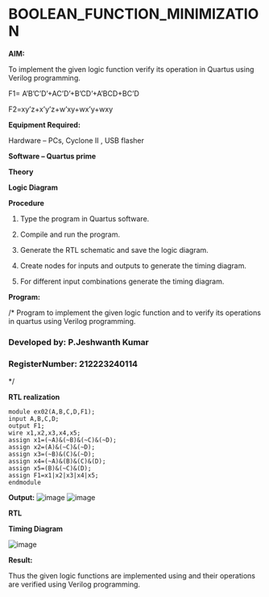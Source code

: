 # BOOLEAN_FUNCTION_MINIMIZATION

**AIM:**

To implement the given logic function verify its operation in Quartus using Verilog programming.

F1= A’B’C’D’+AC’D’+B’CD’+A’BCD+BC’D 

F2=xy’z+x’y’z+w’xy+wx’y+wxy

**Equipment Required:**

Hardware – PCs, Cyclone II , USB flasher

**Software – Quartus prime**

**Theory**

**Logic Diagram**

**Procedure**

1.	Type the program in Quartus software.

2.	Compile and run the program.

3.	Generate the RTL schematic and save the logic diagram.

4.	Create nodes for inputs and outputs to generate the timing diagram.

5.	For different input combinations generate the timing diagram.


**Program:**

/* Program to implement the given logic function and to verify its operations in quartus using Verilog programming. 

### Developed by: P.Jeshwanth Kumar
### RegisterNumber: 212223240114
*/


**RTL realization**

```
module ex02(A,B,C,D,F1);
input A,B,C,D;
output F1;
wire x1,x2,x3,x4,x5;
assign x1=(~A)&(~B)&(~C)&(~D);
assign x2=(A)&(~C)&(~D);
assign x3=(~B)&(C)&(~D);
assign x4=(~A)&(B)&(C)&(D);
assign x5=(B)&(~C)&(D);
assign F1=x1|x2|x3|x4|x5;
endmodule

```

**Output:**
![image](https://github.com/Jeshwanthkumarpayyavula/BOOLEAN_FUNCTION_MINIMIZATION/assets/145742402/157dae71-cf10-48c6-8822-33130c374df2)
![image](https://github.com/Jeshwanthkumarpayyavula/BOOLEAN_FUNCTION_MINIMIZATION/assets/145742402/2825648a-1a53-48f9-8ec3-8fc4c6924d19)


**RTL**


**Timing Diagram**

![image](https://github.com/Jeshwanthkumarpayyavula/BOOLEAN_FUNCTION_MINIMIZATION/assets/145742402/9ccfc54c-53eb-4ea1-989b-57cf93396320)



**Result:**

Thus the given logic functions are implemented using and their operations are verified using Verilog programming.

